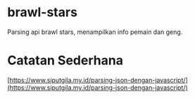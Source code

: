 # brawl-stars
Parsing api brawl stars, menampilkan info pemain dan geng.

# Catatan Sederhana
[https://www.siputgila.my.id/parsing-json-dengan-javascript/](https://www.siputgila.my.id/parsing-json-dengan-javascript/)
